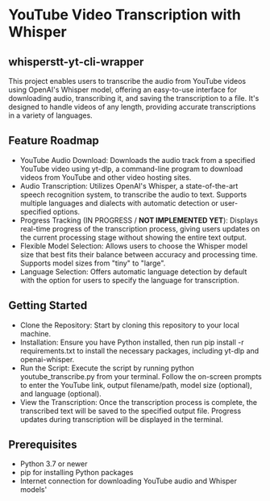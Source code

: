 # YouTube Video Transcription with Whisper
## whisperstt-yt-cli-wrapper
This project enables users to transcribe the audio from YouTube videos using OpenAI's Whisper model, offering an easy-to-use interface for downloading audio, transcribing it, and saving the transcription to a file. It's designed to handle videos of any length, providing accurate transcriptions in a variety of languages.

## Feature Roadmap
- YouTube Audio Download: Downloads the audio track from a specified YouTube video using yt-dlp, a command-line program to download videos from YouTube and other video hosting sites.
- Audio Transcription: Utilizes OpenAI's Whisper, a state-of-the-art speech recognition system, to transcribe the audio to text. Supports multiple languages and dialects with automatic detection or user-specified options.
- Progress Tracking (IN PROGRESS / **NOT IMPLEMENTED YET**): Displays real-time progress of the transcription process, giving users updates on the current processing stage without showing the entire text output.
- Flexible Model Selection: Allows users to choose the Whisper model size that best fits their balance between accuracy and processing time. Supports model sizes from "tiny" to "large".
- Language Selection: Offers automatic language detection by default with the option for users to specify the language for transcription.

## Getting Started
- Clone the Repository: Start by cloning this repository to your local machine.
- Installation: Ensure you have Python installed, then run pip install -r requirements.txt to install the necessary packages, including yt-dlp and openai-whisper.
- Run the Script: Execute the script by running python youtube_transcribe.py from your terminal. Follow the on-screen prompts to enter the YouTube link, output filename/path, model size (optional), and language (optional).
- View the Transcription: Once the transcription process is complete, the transcribed text will be saved to the specified output file. Progress updates during transcription will be displayed in the terminal.

## Prerequisites
* Python 3.7 or newer
* pip for installing Python packages
* Internet connection for downloading YouTube audio and Whisper models'

